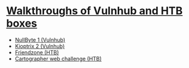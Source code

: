 <html>
  <body>
    <h1><u>Walkthroughs of Vulnhub and HTB boxes</u></h1>
    <ul>
      <li><a href="/walkthroughs/nullbyte">NullByte 1 (Vulnhub)</a></li>
      <li><a href="/walkthroughs/kioptrix_II">Kioptrix 2 (Vulnhub)</a></li>
      <li><a href="/walkthroughs/friendzone_HTB">Friendzone (HTB)</a></li>
      <li><a href="/walkthroughs/cartographer_web_challenge_htb">Cartographer web challenge (HTB)</a></li>
    </ul>
  </body>
</html>
